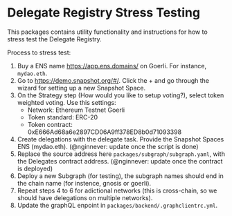 # Delegate Registry Stress Testing

This packages contains utility functionality and instructions for how to stress test the Delegate Registry.

Process to stress test:

1. Buy a ENS name https://app.ens.domains/ on Goerli. For instance, `mydao.eth`.
2. Go to https://demo.snapshot.org/#/. Click the + and go through the wizard for setting up a new Snapshot Space.
3. On the Strategy step (How would you like to setup voting?), select token weighted voting. Use this settings:
   - Network: Ethereum Testnet Goerli
   - Token standard: ERC-20
   - Token contract: 0xE666Ad68a6e2897CD06A9ff378ED8b0d71093398
4. Create delegations with the delegate task. Provide the Snapshot Spaces ENS (mydao.eth). (@nginnever: update once the script is done)
5. Replace the source address here `packages/subgraph/subgraph.yaml`, with the Delegates contract address. (@nginnever: update once the contract is deployed)
6. Deploy a new Subgraph (for testing), the subgraph names should end in the chain name (for instence, gnosis or goerli).
7. Repeat steps 4 to 6 for adictional networks (this is cross-chain, so we should have delegations on multiple networks).
8. Update the graphQL enpoint in `packages/backend/.graphclientrc.yml`.
